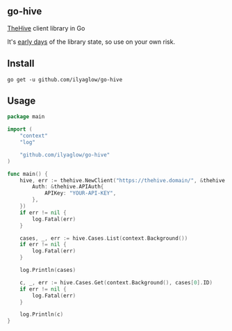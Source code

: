 go-hive
-------

[TheHive](https://github.com/TheHive-Project/TheHive) client library in Go

It's [early days](#1) of the library state, so use on your own risk.

## Install

```
go get -u github.com/ilyaglow/go-hive
```

## Usage

```go
package main

import (
	"context"
	"log"

	"github.com/ilyaglow/go-hive"
)

func main() {
	hive, err := thehive.NewClient("https://thehive.domain/", &thehive.ClientOpts{
		Auth: &thehive.APIAuth{
			APIKey: "YOUR-API-KEY",
		},
	})
	if err != nil {
		log.Fatal(err)
	}

	cases, _, err := hive.Cases.List(context.Background())
	if err != nil {
		log.Fatal(err)
	}

	log.Println(cases)

	c, _, err := hive.Cases.Get(context.Background(), cases[0].ID)
	if err != nil {
		log.Fatal(err)
	}

	log.Println(c)
}
```
